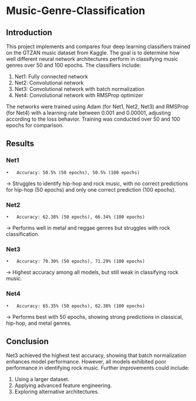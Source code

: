 # Music-Genre-Classification

## Introduction

This project implements and compares four deep learning classifiers trained on the GTZAN music dataset from Kaggle. The goal is to determine how well different neural network architectures perform in classifying music genres over 50 and 100 epochs. The classifiers include:

1.	Net1: Fully connected network
2.	Net2: Convolutional network
3.	Net3: Convolutional network with batch normalization
4.	Net4: Convolutional network with RMSProp optimizer

The networks were trained using Adam (for Net1, Net2, Net3) and RMSProp (for Net4) with a learning rate between 0.001 and 0.00001, adjusting according to the loss behavior. Training was conducted over 50 and 100 epochs for comparison.

## Results

### Net1

	•	Accuracy: 50.5% (50 epochs), 50.5% (100 epochs)
 -> Struggles to identify hip-hop and rock music, with no correct predictions for hip-hop (50 epochs) and only one correct prediction (100 epochs).
 
### Net2

	•	Accuracy: 62.38% (50 epochs), 66.34% (100 epochs)
-> Performs well in metal and reggae genres but struggles with rock classification.

### Net3

	•	Accuracy: 70.30% (50 epochs), 71.29% (100 epochs)
-> Highest accuracy among all models, but still weak in classifying rock music.

### Net4

	•	Accuracy: 65.35% (50 epochs), 62.38% (100 epochs)
-> Performs best with 50 epochs, showing strong predictions in classical, hip-hop, and metal genres.

## Conclusion

Net3 achieved the highest test accuracy, showing that batch normalization enhances model performance. However, all models exhibited poor performance in identifying rock music. Further improvements could include:

1.	Using a larger dataset.
2.	Applying advanced feature engineering.
3.	Exploring alternative architectures.
